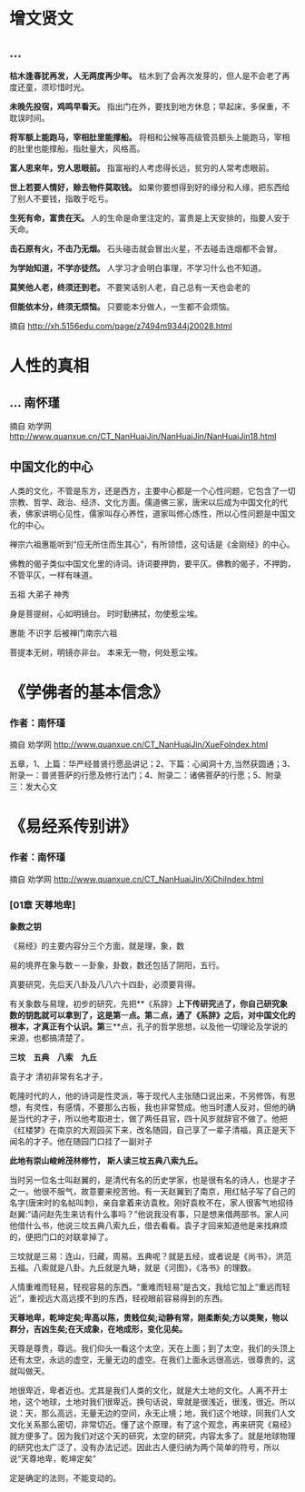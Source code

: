 # 增文贤文

## ...

**枯木逢春犹再发，人无两度再少年。**
枯木到了会再次发芽的，但人是不会老了再度还童，须珍惜时光。

**未晚先投宿，鸡鸣早看天。**
指出门在外，要找到地方休息；早起床，多保重，不耽误时间。

**将军额上能跑马，宰相肚里能撑船。**
将相和公候等高级管员额头上能跑马，宰相的肚里也能撑船，指肚量大，风格高。

**富人思来年，穷人思眼前。**
指富裕的人考虑得长远，贫穷的人常考虑眼前。

**世上若要人情好，赊去物件莫取钱。**
如果你要想得到好的缘分和人缘，把东西给了别人不要钱，指敢于吃亏。

**生死有命，富贵在天。**
人的生命是命里注定的，富贵是上天安排的，指要人安于天命。

**击石原有火，不击乃无烟。**
石头碰击就会冒出火星，不去碰击连烟都不会冒。

**为学始知道，不学亦徒然。**
人学习才会明白事理，不学习什么也不知道。

**莫笑他人老，终须还到老。**
不要笑话别人老，自己总有一天也会老的

**但能依本分，终须无烦恼。**
只要能本分做人，一生都不会烦恼。

摘自       http://xh.5156edu.com/page/z7494m9344j20028.html



# 人性的真相

## ... 南怀瑾  

摘自     劝学网  http://www.quanxue.cn/CT_NanHuaiJin/NanHuaiJin/NanHuaiJin18.html

## 中国文化的中心

人类的文化，不管是东方，还是西方，主要中心都是一个心性问题，它包含了一切宗教、哲学、政治、经济、文化方面。儒道佛三家，唐宋以后成为中国文化的代表，佛家讲明心见性，儒家叫存心养性，道家叫修心炼性，所以心性问题是中国文化的中心。

禅宗六祖惠能听到“应无所住而生其心”，有所领悟，这句话是《金刚经》的中心。

佛教的偈子类似中国文化里的诗词。诗词要押韵，要平仄。佛教的偈子，不押韵，不管平仄，一样有味道。

五祖 大弟子 神秀 

身是菩提树，心如明镜台。
时时勤拂拭，勿使惹尘埃。

惠能 不识字  后被禅门南宗六祖

菩提本无树，明镜亦非台。
本来无一物，何处惹尘埃。



# 《学佛者的基本信念》

### 作者：南怀瑾  

摘自     劝学网  http://www.quanxue.cn/CT_NanHuaiJin/XueFoIndex.html



五章，1、上篇：华严经普贤行愿品讲记；2、下篇：心闻洞十方,当然获圆通；3、附录一：普贤菩萨的行愿及修行法门；4、附录二：诸佛菩萨的行愿；5、附录三：发大心文





# 《易经系传别讲》

### 作者：南怀瑾

摘自     劝学网  http://www.quanxue.cn/CT_NanHuaiJin/XiChiIndex.html

### [01章 天尊地卑]

**象数之钥**

《易经》的主要内容分三个方面，就是理，象，数

易的境界在象与数－－卦象，卦数，数还包括了阴阳，五行。

真要研究，先后天八卦及八八六十四卦，必须要背得。

有关象数与易理，初步的研究，先把**《系辞》**上下传研究**通**了，你自己研究象数的钥匙就可以拿到了，这是第**一**点。第**二**点，通了《系辞》之后，对中国文化的根本，才真正有个认识。第**三**点，孔子的哲学思想，以及他一切理论及学说的来源，也都搞清楚了。



**三坟　五典　八索　九丘**

袁子才 清初非常有名才子，

乾隆时代的人，他的诗词是性灵派，等于现代人主张随口说出来，不另修饰，有思想，有灵性，有感情，不要那么古板，我也非常赞成。他当时遭人反对，但他的确是当代的才子，所以他考取进士，做了两任县官，四十风岁就辞官不做了。他把《红楼梦》在南京的大观园买下来，改名随园，自己享了一辈子清福，真正是天下闻名的才子。他在随园门口挂了一副对子

**此地有崇山峻岭茂林修竹，**
**斯人读三坟五典八索九丘。**

当时另一位名士叫赵翼的，是清代有名的历史学家，也是很有名的诗人，也是才子之一。他很不服气，故意要来挖苦他。有一天赵翼到了南京，用红帖子写了自己的名字(唐宋时的名帖叫刺)，亲自拿着来访袁枚。刚好袁枚不在，家人很客气地招待赵翼:“请问赵先生来访有什么事吗？”他说我没有事，只是想来借两部书。家人问他借什么书，他说三坟五典八索九丘，借去看看。袁子才回来知道他是来找麻烦的，便把门口的对联拿掉了。

三坟就是三易：连山，归藏，周易。五典呢？就是五经，或者说是《尚书》，洪范五福。八索就是八卦。九丘就是九畴，就是《河图》，《洛书》的理数。



人情重难而轻易，轻视容易的东西。“重难而轻易”是古文，我给它加上“重远而轻近”，重视远大高远摸不到的东西，轻视眼前容易得到的东西。



**天尊地卑，乾坤定矣;卑高以陈，贵贱位矣;动静有常，刚柔断矣;方以类聚，物以群分，吉凶生矣;在天成象，在地成形，变化见矣。**

天尊是尊贵，尊远。我们仰头一看这个太空，天在上面；到了太空，我们的头顶上还有太空，永远的虚空，无量无边的虚空。在我们上面永远很高远，很尊贵的，这就叫做天。

地很卑近，卑者近也。尤其是我们人类的文化，就是大土地的文化。人离不开土地，这个地球，土地对我们很卑近。换句话说，卑就是很浅近，很浅，很近。所以说：天，那么高远，无量无边的空间，永无止境；地，我们这个地球，同我们人文文化关系那么密切，非常切近。懂了这个原理，有了这个观念，再来研究《易经》就方便多了。因为我们对这个天的研究，太空的研究，内容太多了。就是地球物理的研究也太广泛了，没有办法记述。因此古人便归纳为两个简单的符号，所以说“天尊地卑，乾坤定矣”

定是确定的法则，不能变动的。